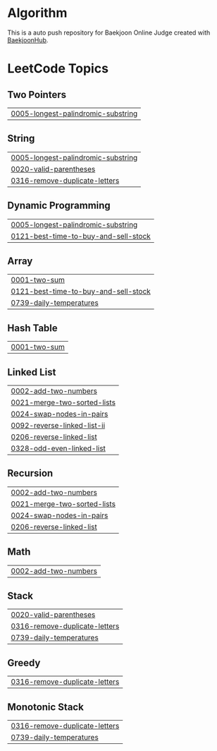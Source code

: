 # Algorithm
This is a auto push repository for Baekjoon Online Judge created with [BaekjoonHub](https://github.com/BaekjoonHub/BaekjoonHub).

<!---LeetCode Topics Start-->
# LeetCode Topics
## Two Pointers
|  |
| ------- |
| [0005-longest-palindromic-substring](https://github.com/dhchoi98/Algorithm/tree/master/0005-longest-palindromic-substring) |
## String
|  |
| ------- |
| [0005-longest-palindromic-substring](https://github.com/dhchoi98/Algorithm/tree/master/0005-longest-palindromic-substring) |
| [0020-valid-parentheses](https://github.com/dhchoi98/Algorithm/tree/master/0020-valid-parentheses) |
| [0316-remove-duplicate-letters](https://github.com/dhchoi98/Algorithm/tree/master/0316-remove-duplicate-letters) |
## Dynamic Programming
|  |
| ------- |
| [0005-longest-palindromic-substring](https://github.com/dhchoi98/Algorithm/tree/master/0005-longest-palindromic-substring) |
| [0121-best-time-to-buy-and-sell-stock](https://github.com/dhchoi98/Algorithm/tree/master/0121-best-time-to-buy-and-sell-stock) |
## Array
|  |
| ------- |
| [0001-two-sum](https://github.com/dhchoi98/Algorithm/tree/master/0001-two-sum) |
| [0121-best-time-to-buy-and-sell-stock](https://github.com/dhchoi98/Algorithm/tree/master/0121-best-time-to-buy-and-sell-stock) |
| [0739-daily-temperatures](https://github.com/dhchoi98/Algorithm/tree/master/0739-daily-temperatures) |
## Hash Table
|  |
| ------- |
| [0001-two-sum](https://github.com/dhchoi98/Algorithm/tree/master/0001-two-sum) |
## Linked List
|  |
| ------- |
| [0002-add-two-numbers](https://github.com/dhchoi98/Algorithm/tree/master/0002-add-two-numbers) |
| [0021-merge-two-sorted-lists](https://github.com/dhchoi98/Algorithm/tree/master/0021-merge-two-sorted-lists) |
| [0024-swap-nodes-in-pairs](https://github.com/dhchoi98/Algorithm/tree/master/0024-swap-nodes-in-pairs) |
| [0092-reverse-linked-list-ii](https://github.com/dhchoi98/Algorithm/tree/master/0092-reverse-linked-list-ii) |
| [0206-reverse-linked-list](https://github.com/dhchoi98/Algorithm/tree/master/0206-reverse-linked-list) |
| [0328-odd-even-linked-list](https://github.com/dhchoi98/Algorithm/tree/master/0328-odd-even-linked-list) |
## Recursion
|  |
| ------- |
| [0002-add-two-numbers](https://github.com/dhchoi98/Algorithm/tree/master/0002-add-two-numbers) |
| [0021-merge-two-sorted-lists](https://github.com/dhchoi98/Algorithm/tree/master/0021-merge-two-sorted-lists) |
| [0024-swap-nodes-in-pairs](https://github.com/dhchoi98/Algorithm/tree/master/0024-swap-nodes-in-pairs) |
| [0206-reverse-linked-list](https://github.com/dhchoi98/Algorithm/tree/master/0206-reverse-linked-list) |
## Math
|  |
| ------- |
| [0002-add-two-numbers](https://github.com/dhchoi98/Algorithm/tree/master/0002-add-two-numbers) |
## Stack
|  |
| ------- |
| [0020-valid-parentheses](https://github.com/dhchoi98/Algorithm/tree/master/0020-valid-parentheses) |
| [0316-remove-duplicate-letters](https://github.com/dhchoi98/Algorithm/tree/master/0316-remove-duplicate-letters) |
| [0739-daily-temperatures](https://github.com/dhchoi98/Algorithm/tree/master/0739-daily-temperatures) |
## Greedy
|  |
| ------- |
| [0316-remove-duplicate-letters](https://github.com/dhchoi98/Algorithm/tree/master/0316-remove-duplicate-letters) |
## Monotonic Stack
|  |
| ------- |
| [0316-remove-duplicate-letters](https://github.com/dhchoi98/Algorithm/tree/master/0316-remove-duplicate-letters) |
| [0739-daily-temperatures](https://github.com/dhchoi98/Algorithm/tree/master/0739-daily-temperatures) |
<!---LeetCode Topics End-->